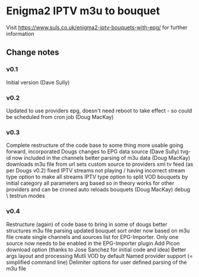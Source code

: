 # Enigma2 IPTV m3u to bouquet

Visit https://www.suls.co.uk/enigma2-iptv-bouquets-with-epg/ for further information

## Change notes
### v0.1
Initial version (Dave Sully)
### v0.2
Updated to use providers epg, doesn't need reboot to take effect - so could be scheduled from cron job (Doug MacKay)
### v0.3
Complete restructure of the code base to some thing more usable going forward, incorporated Dougs changes to EPG data source  (Dave Sully)
tvg-id now included in the channels
better parsing of m3u data (Doug MacKay)
downloads m3u file from url
sets custom source to providers xml tv feed (as per Dougs v0.2)
fixed IPTV streams not playing / having incorrect stream type
option to make all streams IPTV type
option to split VOD bouquets by initial category
all parameters arg based so in theory works for other providers and can be croned
auto reloads bouquets (Doug MacKay)
debug \ testrun modes
### v0.4
Restructure (again) of code base to bring in some of dougs better structures
m3u file parsing updated
bouquet sort order now based on m3u file
create single channels and sources list for EPG-Importer. Only one source now needs to be enabled in the EPG-Importer plugin
Add Picon download option (thanks to Jose Sanchez for initial code and idea)
Better args layout and processing
Mutli VOD by default
Named provider support (= simplified command line)
Delimiter options for user defined parsing of the m3u file
